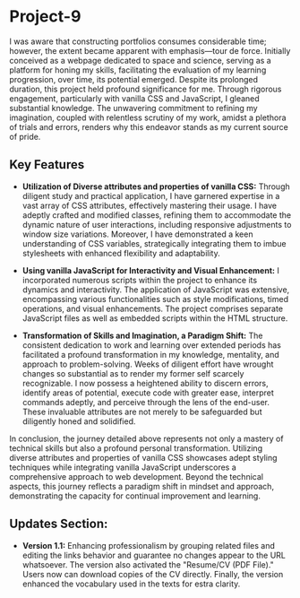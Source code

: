 # Project-9
I was aware that constructing portfolios consumes considerable time; however, the extent became apparent with emphasis—tour de force. Initially conceived as a webpage dedicated to space and science, serving as a platform for honing my skills, facilitating the evaluation of my learning progression, over time, its potential emerged. Despite its prolonged duration, this project held profound significance for me. Through rigorous engagement, particularly with vanilla CSS and JavaScript, I gleaned substantial knowledge. The unwavering commitment to refining my imagination, coupled with relentless scrutiny of my work, amidst a plethora of trials and errors, renders why this endeavor stands as my current source of pride.

## Key Features

- **Utilization of Diverse attributes and properties of vanilla CSS:** Through diligent study and practical application, I have garnered expertise in a vast array of CSS attributes, effectively mastering their usage. I have adeptly crafted and modified classes, refining them to accommodate the dynamic nature of user interactions, including responsive adjustments to window size variations. Moreover, I have demonstrated a keen understanding of CSS variables, strategically integrating them to imbue stylesheets with enhanced flexibility and adaptability.

- **Using vanilla JavaScript for Interactivity and Visual Enhancement:** I incorporated numerous scripts within the project to enhance its dynamics and interactivity. The application of JavaScript was extensive, encompassing various functionalities such as style modifications, timed operations, and visual enhancements. The project comprises separate JavaScript files as well as embedded scripts within the HTML structure.

- **Transformation of Skills and Imagination, a Paradigm Shift:** The consistent dedication to work and learning over extended periods has facilitated a profound transformation in my knowledge, mentality, and approach to problem-solving. Weeks of diligent effort have wrought changes so substantial as to render my former self scarcely recognizable. I now possess a heightened ability to discern errors, identify areas of potential, execute code with greater ease, interpret commands adeptly, and perceive through the lens of the end-user. These invaluable attributes are not merely to be safeguarded but diligently honed and solidified.

In conclusion, the journey detailed above represents not only a mastery of technical skills but also a profound personal transformation. Utilizing diverse attributes and properties of vanilla CSS showcases adept styling techniques while integrating vanilla JavaScript underscores a comprehensive approach to web development. Beyond the technical aspects, this journey reflects a paradigm shift in mindset and approach, demonstrating the capacity for continual improvement and learning.

## Updates Section:

- **Version 1.1:** Enhancing professionalism by grouping related files and editing the links behavior and guarantee no changes appear to the URL whatsoever. The version also activated the "Resume/CV (PDF File)." Users now can download copies of the CV directly. Finally, the version enhanced the vocabulary used in the texts for estra clarity.